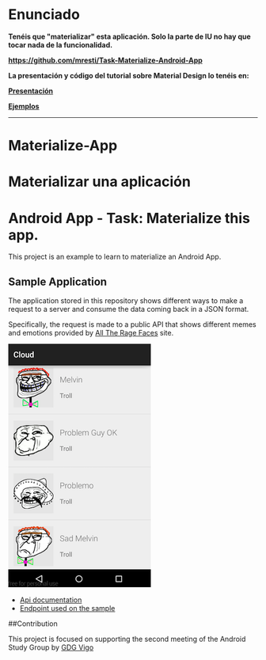 # Enunciado

**Tenéis que "materializar" esta aplicación. Solo la parte de IU no hay que tocar nada de la funcionalidad.**

**https://github.com/mresti/Task-Materialize-Android-App**

**La presentación y código del tutorial sobre Material Design lo tenéis en:**

**[Presentación](https://speakerdeck.com/mresti/material-design-in-android)**

**[Ejemplos](https://github.com/mresti/Task-Materialize-Android-App)**




***

# Materialize-App
Materializar una aplicación
=======
# Android App - Task: Materialize this app.

This project is an example to learn to materialize an Android App.




## Sample Application

The application stored in this repository shows different ways to make a request to a server and consume the data coming back in a JSON format.

Specifically, the request is made to a public API that shows different memes and emotions provided by [All The Rage Faces](http://alltheragefaces.com/) site.

![](https://raw.githubusercontent.com/Android-Study-Group-Vigo/2-Connecting-to-the-cloud/master/art/memes.png)

- [Api documentation](http://alltheragefaces.com/api)  
- [Endpoint used on the sample](http://alltheragefaces.com/api/all/faces)


##Contribution

This project is focused on supporting the second meeting of the Android Study Group by [GDG Vigo](http://gdgvigo.com/)


